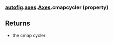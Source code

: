### [autofig](autofig.md).[axes](autofig.axes.md).[Axes](autofig.axes.Axes.md).cmapcycler (property)




Returns
----------
* the cmap cycler

